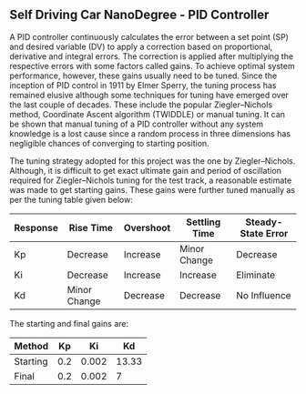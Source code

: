 ## Self Driving Car NanoDegree - PID Controller

A PID controller continuously calculates the error between a set point (SP) and desired variable (DV) to apply a correction based on proportional, derivative and integral errors. The correction is applied after multiplying the respective errors with some factors called gains. To achieve optimal system performance, however, these gains usually need to be tuned. Since the inception of PID control in 1911 by Elmer Sperry, the tuning process has remained elusive although some techniques for tuning have emerged over the last couple of decades. These include the popular Ziegler–Nichols method, Coordinate Ascent algorithm (TWIDDLE) or manual tuning. It can be shown that manual tuning of a PID controller without any system knowledge is a lost cause since a random process in three dimensions has negligible chances of converging to starting position. 

The tuning strategy adopted for this project was the one by Ziegler–Nichols. Although, it is difficult to get exact ultimate gain and period of oscillation required for Ziegler–Nichols tuning for the test track, a reasonable estimate was made to get starting gains. These gains were further tuned manually as per the tuning table given below:


| Response | Rise Time    | Overshoot | Settling Time | Steady-State Error | 
| -------- | ------------ | --------- | ------------- | ------------------ | 
| Kp       | Decrease     | Increase  | Minor Change  | Decrease           |
| Ki       | Decrease     | Increase  | Increase      | Eliminate          |
| Kd       | Minor Change | Decrease  | Decrease      | No Influence       |

The starting and final gains are:

| Method   |   Kp   |   Ki   |   Kd   |
| -------- | ------ | ------ | ------ |
| Starting | 0.2	| 0.002	 | 13.33  |
| Final    | 0.2	| 0.002	 |	7	  |

